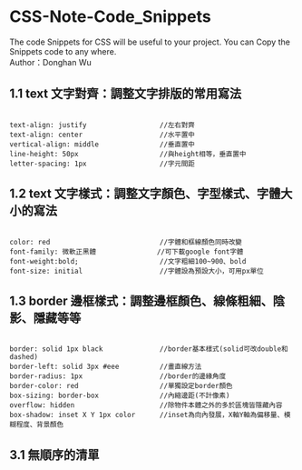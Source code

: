# CSS-Note-Code_Snippets
The code Snippets for CSS will be useful to your project. 
You can Copy the Snippets code to any where. <br />
Author：Donghan Wu
<br />
## 1.1 text 文字對齊：調整文字排版的常用寫法
<pre><code>
text-align: justify                  //左右對齊 
text-align: center                   //水平置中 
vertical-align: middle               //垂直置中 
line-height: 50px                    //與height相等，垂直置中 
letter-spacing: 1px                  //字元間距 
</code></pre>
## 1.2 text 文字樣式：調整文字顏色、字型樣式、字體大小的寫法
<pre><code>
color: red                           //字體和框線顏色同時改變 
font-family: 微軟正黑體               //可下載google font字體
font-weight:bold;                    //文字粗細100~900、bold  
font-size: initial                   //字體設為預設大小，可用px單位
</code></pre>
## 1.3 border 邊框樣式：調整邊框顏色、線條粗細、陰影、隱藏等等
<pre><code>
border: solid 1px black              //border基本樣式(solid可改double和dashed)  
border-left: solid 3px #eee          //畫直線方法           
border-radius: 1px                   //border的邊緣角度      
border-color: red                    //單獨設定border顏色
box-sizing: border-box               //內縮邊距(不計像素)
overflow: hidden                     //除物件本體之外的多於區塊皆隱藏內容
box-shadow: inset X Y 1px color      //inset為向內發展，X軸Y軸為偏移量、模糊程度、背景顏色  
</code></pre>
## 3.1 無順序的清單
